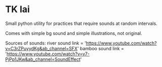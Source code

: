 # TK Iai

Small python utility for practices that require sounds at random intervals.

Comes with simple bg sound and simple illustrations, not original.

Sources of sounds:
river sound link = 'https://www.youtube.com/watch?v=C3rZPuyydKg&ab_channel=SFX'
bamboo sound link = 'https://www.youtube.com/watch?v=v7-PjPp1JKw&ab_channel=SoundEffect'
